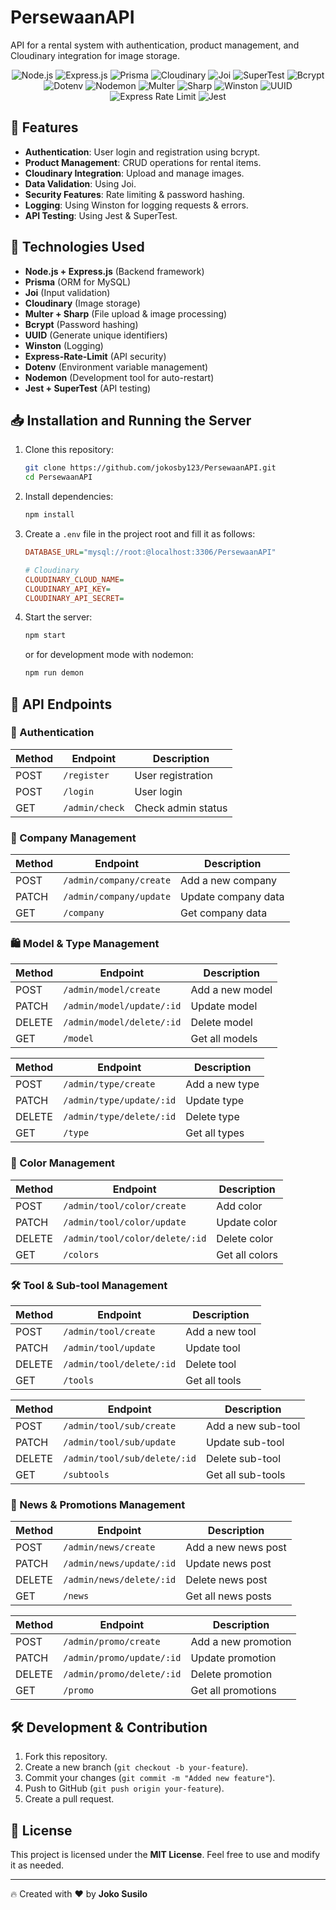 # PersewaanAPI
API for a rental system with authentication, product management, and Cloudinary integration for image storage.

<p align="center">
  <img src="https://img.shields.io/badge/Node.js-339933?style=for-the-badge&logo=node.js&logoColor=white" alt="Node.js">
  <img src="https://img.shields.io/badge/Express.js-000000?style=for-the-badge&logo=express&logoColor=white" alt="Express.js">
  <img src="https://img.shields.io/badge/Prisma-2D3748?style=for-the-badge&logo=prisma&logoColor=white" alt="Prisma">
  <img src="https://img.shields.io/badge/Cloudinary-3448C5?style=for-the-badge&logo=cloudinary&logoColor=white" alt="Cloudinary">
  <img src="https://img.shields.io/badge/Joi-25A162?style=for-the-badge&logo=buffer&logoColor=white" alt="Joi">
  <img src="https://img.shields.io/badge/SuperTest-FF4A00?style=for-the-badge&logo=jest&logoColor=white" alt="SuperTest">
  <img src="https://img.shields.io/badge/Bcrypt-4A90E2?style=for-the-badge&logo=auth0&logoColor=white" alt="Bcrypt">
  <img src="https://img.shields.io/badge/Dotenv-ECD53F?style=for-the-badge&logo=.env&logoColor=white" alt="Dotenv">
  <img src="https://img.shields.io/badge/Nodemon-76D04B?style=for-the-badge&logo=nodemon&logoColor=white" alt="Nodemon">
  <img src="https://img.shields.io/badge/Multer-FF4500?style=for-the-badge&logo=upload&logoColor=white" alt="Multer">
  <img src="https://img.shields.io/badge/Sharp-00BFFF?style=for-the-badge&logo=adobephotoshop&logoColor=white" alt="Sharp">
  <img src="https://img.shields.io/badge/Winston-15AABF?style=for-the-badge&logo=logstash&logoColor=white" alt="Winston">
  <img src="https://img.shields.io/badge/UUID-FF69B4?style=for-the-badge&logo=vercel&logoColor=white" alt="UUID">
  <img src="https://img.shields.io/badge/Express--Rate--Limit-FF5733?style=for-the-badge&logo=security&logoColor=white" alt="Express Rate Limit">
  <img src="https://img.shields.io/badge/Jest-C21325?style=for-the-badge&logo=jest&logoColor=white" alt="Jest">
</p>

## 📌 Features
- **Authentication**: User login and registration using bcrypt.
- **Product Management**: CRUD operations for rental items.
- **Cloudinary Integration**: Upload and manage images.
- **Data Validation**: Using Joi.
- **Security Features**: Rate limiting & password hashing.
- **Logging**: Using Winston for logging requests & errors.
- **API Testing**: Using Jest & SuperTest.

## 🚀 Technologies Used
- **Node.js + Express.js** (Backend framework)
- **Prisma** (ORM for MySQL)
- **Joi** (Input validation)
- **Cloudinary** (Image storage)
- **Multer + Sharp** (File upload & image processing)
- **Bcrypt** (Password hashing)
- **UUID** (Generate unique identifiers)
- **Winston** (Logging)
- **Express-Rate-Limit** (API security)
- **Dotenv** (Environment variable management)
- **Nodemon** (Development tool for auto-restart)
- **Jest + SuperTest** (API testing)

## 📥 Installation and Running the Server
1. Clone this repository:
   ```sh
   git clone https://github.com/jokosby123/PersewaanAPI.git
   cd PersewaanAPI
   ```

2. Install dependencies:
   ```sh
   npm install
   ```

3. Create a `.env` file in the project root and fill it as follows:
   ```ini
   DATABASE_URL="mysql://root:@localhost:3306/PersewaanAPI"

   # Cloudinary
   CLOUDINARY_CLOUD_NAME=
   CLOUDINARY_API_KEY=
   CLOUDINARY_API_SECRET=
   ```

4. Start the server:
   ```sh
   npm start
   ```
   or for development mode with nodemon:
   ```sh
   npm run demon
   ```

## 📄 API Endpoints

### 🔑 Authentication
| Method | Endpoint | Description |
|--------|------------------|------------------|
| POST   | `/register` | User registration |
| POST   | `/login` | User login |
| GET    | `/admin/check` | Check admin status |

### 🏢 Company Management
| Method | Endpoint | Description |
|--------|------------------------|------------------|
| POST   | `/admin/company/create` | Add a new company |
| PATCH  | `/admin/company/update` | Update company data |
| GET    | `/company` | Get company data |

### 🛍️ Model & Type Management
| Method | Endpoint | Description |
|--------|------------------------|------------------|
| POST   | `/admin/model/create` | Add a new model |
| PATCH  | `/admin/model/update/:id` | Update model |
| DELETE | `/admin/model/delete/:id` | Delete model |
| GET    | `/model` | Get all models |

| Method | Endpoint | Description |
|--------|------------------------|------------------|
| POST   | `/admin/type/create` | Add a new type |
| PATCH  | `/admin/type/update/:id` | Update type |
| DELETE | `/admin/type/delete/:id` | Delete type |
| GET    | `/type` | Get all types |

### 🎨 Color Management
| Method | Endpoint | Description |
|--------|------------------------|------------------|
| POST   | `/admin/tool/color/create` | Add color |
| PATCH  | `/admin/tool/color/update` | Update color |
| DELETE | `/admin/tool/color/delete/:id` | Delete color |
| GET    | `/colors` | Get all colors |

### 🛠️ Tool & Sub-tool Management
| Method | Endpoint | Description |
|--------|------------------------|------------------|
| POST   | `/admin/tool/create` | Add a new tool |
| PATCH  | `/admin/tool/update` | Update tool |
| DELETE | `/admin/tool/delete/:id` | Delete tool |
| GET    | `/tools` | Get all tools |

| Method | Endpoint | Description |
|--------|------------------------|------------------|
| POST   | `/admin/tool/sub/create` | Add a new sub-tool |
| PATCH  | `/admin/tool/sub/update` | Update sub-tool |
| DELETE | `/admin/tool/sub/delete/:id` | Delete sub-tool |
| GET    | `/subtools` | Get all sub-tools |

### 📰 News & Promotions Management
| Method | Endpoint | Description |
|--------|------------------------|------------------|
| POST   | `/admin/news/create` | Add a new news post |
| PATCH  | `/admin/news/update/:id` | Update news post |
| DELETE | `/admin/news/delete/:id` | Delete news post |
| GET    | `/news` | Get all news posts |

| Method | Endpoint | Description |
|--------|------------------------|------------------|
| POST   | `/admin/promo/create` | Add a new promotion |
| PATCH  | `/admin/promo/update/:id` | Update promotion |
| DELETE | `/admin/promo/delete/:id` | Delete promotion |
| GET    | `/promo` | Get all promotions |

## 🛠 Development & Contribution
1. Fork this repository.
2. Create a new branch (`git checkout -b your-feature`).
3. Commit your changes (`git commit -m "Added new feature"`).
4. Push to GitHub (`git push origin your-feature`).
5. Create a pull request.

## 📃 License
This project is licensed under the **MIT License**. Feel free to use and modify it as needed.

---
🔥 Created with ❤️ by **Joko Susilo**

